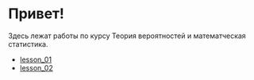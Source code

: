# Привет!

Здесь лежат работы по курсу Теория вероятностей и математческая статистика.
- [lesson_01](./lesson_01/)
- [lesson_02](./lesson_02/)
